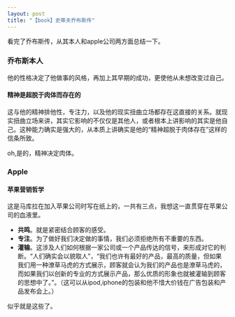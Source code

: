 ```yaml
---
layout: post
title: "【book】史蒂夫乔布斯传"
---
```


看完了乔布斯传，从其本人和apple公司两方面总结一下。

### 乔布斯本人
他的性格决定了他做事的风格，再加上其早期的成功，更使他从未想改变过自己。

#### 精神是超脱于肉体而存在的

这与他的精神排他性，专注力，以及他的现实扭曲立场都存在这直接的关系。就现实扭曲立场来讲，其实它影响的不仅仅是其他人，或者根本上讲影响的其实是他自己。这种能力确实是强大的，从本质上讲确实是他的“精神超脱于肉体存在”这样的信条所致。

oh,是的，精神决定肉体。

### Apple

#### 苹果营销哲学
这是马库拉在加入苹果公司时写在纸上的，一共有三点，我想这一直贯穿在苹果公司的血液里。

+ **共鸣**。就是紧密结合顾客的感受。
+ **专注**。为了做好我们决定做的事情，我们必须拒绝所有不重要的东西。
+ **灌输**。这涉及人们如何根据一家公司或一个产品传达的信号，来形成对它的判断。“人们确实会以貌取人”，“我们也许有最好的产品，最高的质量，但如果我们用一种潦草马虎的方式展示，顾客就会认为我们的产品也是潦草马虎的，而如果我们以创新的专业的方式展示产品，那么优质的形象也就被灌输到顾客的思想中了。”。（这可以从ipod,iphone的包装和他不惜大价钱在广告包装和产品发布会上。）

似乎就是这些了。
